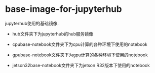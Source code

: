 # base-image-for-jupyterhub

jupyterhub使用的基础镜像.

+ hub文件夹下为jupyterhub的hub服务镜像

+ cpubase-notebook文件夹下为cpu计算的各种环境下使用的notebook

+ gpubase-notebook文件夹下为gpu计算的各种环境下使用的notebook

+ jetson32base-notebook文件夹下为jetson R32版本下使用的notebook